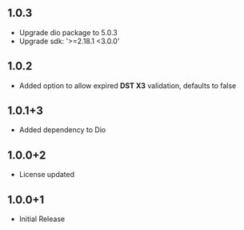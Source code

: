 ## 1.0.3
* Upgrade dio package to 5.0.3
* Upgrade sdk: '>=2.18.1 <3.0.0'

## 1.0.2

* Added option to allow expired **DST X3** validation, defaults to false

## 1.0.1+3

* Added dependency to Dio

## 1.0.0+2

* License updated

## 1.0.0+1

* Initial Release
